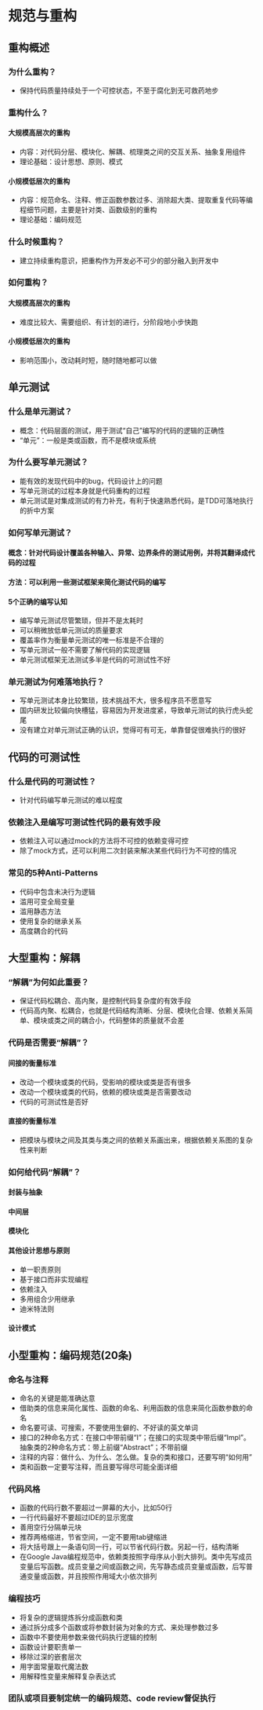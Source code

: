 # 规范与重构
## 重构概述
### 为什么重构？
- 保持代码质量持续处于一个可控状态，不至于腐化到无可救药地步
### 重构什么？
#### 大规模高层次的重构
- 内容：对代码分层、模块化、解耦、梳理类之间的交互关系、抽象复用组件
- 理论基础：设计思想、原则、模式
#### 小规模低层次的重构
- 内容：规范命名、注释、修正函数参数过多、消除超大类、提取重复代码等编程细节问题，主要是针对类、函数级别的重构
- 理论基础：编码规范
### 什么时候重构？
- 建立持续重构意识，把重构作为开发必不可少的部分融入到开发中
### 如何重构？
#### 大规模高层次的重构
- 难度比较大、需要组织、有计划的进行，分阶段地小步快跑
#### 小规模低层次的重构
- 影响范围小，改动耗时短，随时随地都可以做

## 单元测试
### 什么是单元测试？
- 概念：代码层面的测试，用于测试“自己”编写的代码的逻辑的正确性
- “单元”：一般是类或函数，而不是模块或系统
### 为什么要写单元测试？
- 能有效的发现代码中的bug，代码设计上的问题
- 写单元测试的过程本身就是代码重构的过程
- 单元测试是对集成测试的有力补充，有利于快速熟悉代码，是TDD可落地执行的折中方案
### 如何写单元测试？
#### 概念：针对代码设计覆盖各种输入、异常、边界条件的测试用例，并将其翻译成代码的过程
#### 方法：可以利用一些测试框架来简化测试代码的编写
#### 5个正确的编写认知
- 编写单元测试尽管繁琐，但并不是太耗时
- 可以稍微放低单元测试的质量要求
- 覆盖率作为衡量单元测试的唯一标准是不合理的
- 写单元测试一般不需要了解代码的实现逻辑
- 单元测试框架无法测试多半是代码的可测试性不好
### 单元测试为何难落地执行？
- 写单元测试本身比较繁琐，技术挑战不大，很多程序员不愿意写
- 国内研发比较偏向快槽猛，容易因为开发进度紧，导致单元测试的执行虎头蛇尾
- 没有建立对单元测试正确的认识，觉得可有可无，单靠督促很难执行的很好

## 代码的可测试性
### 什么是代码的可测试性？
- 针对代码编写单元测试的难以程度
### 依赖注入是编写可测试性代码的最有效手段
- 依赖注入可以通过mock的方法将不可控的依赖变得可控
- 除了mock方式，还可以利用二次封装来解决某些代码行为不可控的情况
### 常见的5种Anti-Patterns
- 代码中包含未决行为逻辑
- 滥用可变全局变量
- 滥用静态方法
- 使用复杂的继承关系
- 高度耦合的代码

## 大型重构：解耦
### “解耦”为何如此重要？
- 保证代码松耦合、高内聚，是控制代码复杂度的有效手段
- 代码高内聚、松耦合，也就是代码结构清晰、分层、模块化合理、依赖关系简单、模块或类之间的耦合小，代码整体的质量就不会差
### 代码是否需要“解耦”？
#### 间接的衡量标准
- 改动一个模块或类的代码，受影响的模块或类是否有很多
- 改动一个模块或类的代码，依赖的模块或类是否需要改动
- 代码的可测试性是否好
#### 直接的衡量标准
- 把模块与模块之间及其类与类之间的依赖关系画出来，根据依赖关系图的复杂性来判断
### 如何给代码“解耦”？
#### 封装与抽象
#### 中间层
#### 模块化
#### 其他设计思想与原则
- 单一职责原则
- 基于接口而非实现编程
- 依赖注入
- 多用组合少用继承
- 迪米特法则
#### 设计模式

## 小型重构：编码规范(20条)
### 命名与注释
- 命名的关键是能准确达意
- 借助类的信息来简化属性、函数的命名、利用函数的信息来简化函数参数的命名
- 命名要可读、可搜索，不要使用生僻的、不好读的英文单词
- 接口的2种命名方式：在接口中带前缀“I”；在接口的实现类中带后缀“Impl”。抽象类的2种命名方式：带上前缀“Abstract”；不带前缀
- 注释的内容：做什么、为什么、怎么做。复杂的类和接口，还要写明“如何用”
- 类和函数一定要写注释，而且要写得尽可能全面详细
### 代码风格
- 函数的代码行数不要超过一屏幕的大小，比如50行
- 一行代码最好不要超过IDE的显示宽度
- 善用空行分隔单元块
- 推荐两格缩进，节省空间，一定不要用tab键缩进
- 将大括号跟上一条语句同一行，可以节省代码行数。另起一行，结构清晰
- 在Google Java编程规范中，依赖类按照字母序从小到大排列。类中先写成员变量后写函数。成员变量之间或函数之间，先写静态成员变量或函数，后写普通变量或函数，并且按照作用域大小依次排列
### 编程技巧
- 将复杂的逻辑提炼拆分成函数和类
- 通过拆分成多个函数或将参数封装为对象的方式、来处理参数过多
- 函数中不要使用参数来做代码执行逻辑的控制
- 函数设计要职责单一
- 移除过深的嵌套层次
- 用字面常量取代魔法数
- 用解释性变量来解释复杂表达式
### 团队或项目要制定统一的编码规范、code review督促执行